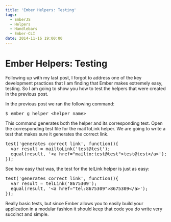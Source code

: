 ```yaml
---
title: 'Ember Helpers: Testing'
tags:
  - EmberJS
  - Helpers
  - Handlebars
  - Ember-CLI
date: 2014-11-16 19:00:00
---
```


# Ember Helpers: Testing

Following up with my last post, I forgot to address one of the key
development practices that I am finding that Ember makes extremely
easy, testing.  So I am going to show you how to test the helpers
that were created in the previous post.

In the previous post we ran the following command:

<div class="highlight-none"><div class="highlight"><pre>$ ember g helper &lt;helper name&gt;
</pre></div>
</div>

This command generates both the helper and its corresponding test. Open
the corresponding test file for the mailToLink helper.  We are going to
write a test that makes sure it generates the correct link.

<div class="highlight-javascript"><div class="highlight"><pre><span class="nx">test</span><span class="p">(</span><span class="s1">'generates correct link'</span><span class="p">,</span> <span class="kd">function</span><span class="p">(){</span>
  <span class="kd">var</span> <span class="nx">result</span> <span class="o">=</span> <span class="nx">mailtoLink</span><span class="p">(</span><span class="s1">'test@test'</span><span class="p">);</span>
  <span class="nx">equal</span><span class="p">(</span><span class="nx">result</span><span class="p">,</span> <span class="s1">'&lt;a href="mailto:test@test"&gt;test@test&lt;/a&gt;'</span><span class="p">);</span>
<span class="p">});</span>
</pre></div>
</div>

See how easy that was, the test for the telLink helper is just as easy:

<div class="highlight-javascript"><div class="highlight"><pre><span class="nx">test</span><span class="p">(</span><span class="s1">'generates correct link'</span><span class="p">,</span> <span class="kd">function</span><span class="p">(){</span>
  <span class="kd">var</span> <span class="nx">result</span> <span class="o">=</span> <span class="nx">telLink</span><span class="p">(</span><span class="s1">'8675309'</span><span class="p">);</span>
  <span class="nx">equal</span><span class="p">(</span><span class="nx">result</span><span class="p">,</span> <span class="s1">'&lt;a href="tel:8675309"&gt;8675309&lt;/a&gt;'</span><span class="p">);</span>
<span class="p">});</span>
</pre></div>
</div>

Really basic tests, but since Ember allows you to easily build your application
in a modular fashion it should keep that code you do write very succinct and simple.